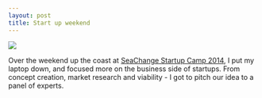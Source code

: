 ```yaml
---
layout: post
title: Start up weekend
---
```


<p class="image"><img src="https://lh5.googleusercontent.com/-SW4GLxLvON4/U29bKGjYnzI/AAAAAAAABA8/EsIa3iGAqj0/w850/10151500_10153995747845370_292089969_n2.jpg" /></p>

Over the weekend up the coast at [SeaChange Startup Camp 2014](http://intoitsapphirecoast.com/uncategorized/entrepreneurs-seachange-startup-camp-merimbula-far-south-coast-nsw-21st-march-2014/), I put my laptop down, and focused more on the business side of startups. From concept creation, market research and viability - I got to pitch our idea to a panel of experts.